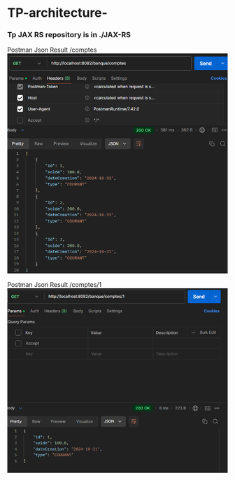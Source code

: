# TP-architecture-
### Tp JAX RS repository is in  ./JAX-RS 
Postman Json Result /comptes
![Project Screenshot](assets/JSON.png)

Postman Json Result /comptes/1
![Project Screenshot](assets/comptespathvariable.png)